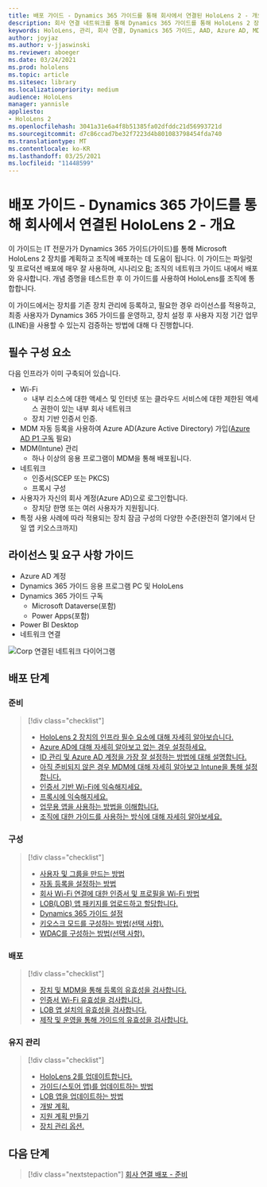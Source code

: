 ```yaml
---
title: 배포 가이드 - Dynamics 365 가이드를 통해 회사에서 연결된 HoloLens 2 - 개요
description: 회사 연결 네트워크를 통해 Dynamics 365 가이드를 통해 HoloLens 2 장치를 등록하는 방법을 알아보세요.
keywords: HoloLens, 관리, 회사 연결, Dynamics 365 가이드, AAD, Azure AD, MDM, 모바일 장치 관리
author: joyjaz
ms.author: v-jjaswinski
ms.reviewer: aboeger
ms.date: 03/24/2021
ms.prod: hololens
ms.topic: article
ms.sitesec: library
ms.localizationpriority: medium
audience: HoloLens
manager: yannisle
appliesto:
- HoloLens 2
ms.openlocfilehash: 3041a31e6a4f8b51385fa02dfddc21d56993721d
ms.sourcegitcommit: d7c86ccad7be32f7223d4b801083798454fda740
ms.translationtype: MT
ms.contentlocale: ko-KR
ms.lasthandoff: 03/25/2021
ms.locfileid: "11448599"
---
```

# <a name="deployment-guide---corporate-connected-hololens-2-with-dynamics-365-guides---overview"></a>배포 가이드 - Dynamics 365 가이드를 통해 회사에서 연결된 HoloLens 2 - 개요

이 가이드는 IT 전문가가 Dynamics 365 가이드(가이드)를 통해 Microsoft HoloLens 2 장치를 계획하고 조직에 배포하는 데 도움이 됩니다. 이 가이드는 파일럿 및 프로덕션 배포에 매우 잘 사용하며, 시나리오 [B:](https://docs.microsoft.com/hololens/common-scenarios#scenario-b-deploy-inside-your-organizations-network) 조직의 네트워크 가이드 내에서 배포와 유사합니다. 개념 증명을 테스트한 후 이 가이드를 사용하여 HoloLens를 조직에 통합합니다.

이 가이드에서는 장치를 기존 장치 관리에 등록하고, 필요한 경우 라이선스를 적용하고, 최종 사용자가 Dynamics 365 가이드를 운영하고, 장치 설정 후 사용자 지정 기간 업무(LINE)을 사용할 수 있는지 검증하는 방법에 대해 다 진행합니다. 

## <a name="prerequisites"></a>필수 구성 요소

다음 인프라가 이미 구축되어 있습니다.
- Wi-Fi
    - 내부 리소스에 대한 액세스 및 인터넷 또는 클라우드 서비스에 대한 제한된 액세스 권한이 있는 내부 회사 네트워크
    - 장치 기반 인증서 인증.
- MDM 자동 등록을 사용하여 Azure AD(Azure Active Directory) 가입([Azure AD P1 구독](https://docs.microsoft.com/azure/active-directory/fundamentals/active-directory-whatis) 필요)
- MDM(Intune) 관리
    - 하나 이상의 응용 프로그램이 MDM을 통해 배포됩니다.
- 네트워크 
    - 인증서(SCEP 또는 PKCS)
    - 프록시 구성
- 사용자가 자신의 회사 계정(Azure AD)으로 로그인합니다.
    - 장치당 한명 또는 여러 사용자가 지원됩니다.
- 특정 사용 사례에 따라 적용되는 장치 잠금 구성의 다양한 수준(완전히 열기에서 단일 앱 키오스크까지)

## [<a name="guides-licensing-and-requirements"></a>라이선스 및 요구 사항 가이드](https://docs.microsoft.com/dynamics365/mixed-reality/guides/requirements#licensing-and-product-requirements)
- Azure AD 계정
- Dynamics 365 가이드 응용 프로그램 PC 및 HoloLens
- Dynamics 365 가이드 구독
    - Microsoft Dataverse(포함)
    - Power Apps(포함)
- Power BI Desktop
- 네트워크 연결

![Corp 연결된 네트워크 다이어그램](./images/corpconnected-diagHL2-guides.png)

## <a name="stages-of-deployment"></a>배포 단계
### <a name="prepare"></a>준비
> [!div class="checklist"]
>- [HoloLens 2 장치의 인프라 필수 요소에 대해 자세히 알아보습니다.](hololens2-corp-connected-prepare.md#infrastructure-essentials)
>- [Azure AD에 대해 자세히 알아보고 없는 경우 설정하세요.](hololens2-corp-connected-prepare.md#azure-active-directory)
>- [ID 관리 및 Azure AD 계정을 가장 잘 설정하는 방법에 대해 설명합니다.](hololens2-corp-connected-prepare.md#identity-management)
>- [아직 준비되지 않은 경우 MDM에 대해 자세히 알아보고 Intune을 통해 설정합니다.](hololens2-corp-connected-prepare.md#mobile-device-management)
>- [인증서 기반 Wi-Fi에 익숙해지세요.](hololens2-corp-connected-prepare.md#certificates)
>- [프록시에 익숙해지세요.](hololens2-corp-connected-prepare.md#proxy)
>- [업무용 앱을 사용하는 방법을 이해합니다.](hololens2-corp-connected-prepare.md#line-of-business-apps)
>- [조직에 대한 가이드를 사용하는 방식에 대해 자세히 알아보세요.](hololens2-corp-connected-prepare.md#guides-playbook)
### <a name="configure"></a>구성
> [!div class="checklist"]
>- [사용자 및 그룹을 만드는 방법](hololens2-corp-connected-configure.md#azure-users-and-groups)
>- [자동 등록을 설정하는 방법](hololens2-corp-connected-configure.md#auto-enrollment-on-hololens-2)
>- [회사 Wi-Fi 연결에 대한 인증서 및 프로필을 Wi-Fi 방법](hololens2-corp-connected-configure.md#corporate-wi-fi-connectivity)
>- [LOB(LOB) 앱 패키지를 업로드하고 할당합니다.](hololens2-corp-connected-configure.md#app-deployment)
>- [Dynamics 365 가이드 설정](hololens2-corp-connected-configure.md#setup-guides-application-licenses-dataverse-and-authoring)
>- [키오스크 모드를 구성하는 방법(선택 사항).](hololens2-corp-connected-configure.md#optional-kiosk-mode)
>- [WDAC를 구성하는 방법(선택 사항).](hololens2-corp-connected-configure.md#optional-wdac)
### <a name="deploy"></a>배포
> [!div class="checklist"]
>-  [장치 및 MDM을 통해 등록의 유효성을 검사합니다.](hololens2-corp-connected-deploy.md#enrollment-validation)
>-  [인증서 Wi-Fi 유효성을 검사합니다.](hololens2-corp-connected-deploy.md#wi-fi-certificate-validation)
>-  [LOB 앱 설치의 유효성을 검사합니다.](hololens2-corp-connected-deploy.md#validate-lob-app-install)
>-  [제작 및 운영을 통해 가이드의 유효성을 검사합니다.](hololens2-corp-connected-deploy.md#validate-dynamics-365-guides)
### <a name="maintain"></a>유지 관리
> [!div class="checklist"]
>- [HoloLens 2를 업데이트합니다.](hololens2-corp-connected-maintain.md#update-hololens)
>- [가이드(스토어 앱)를 업데이트하는 방법](hololens2-corp-connected-maintain.md#how-to-update-dynamics-365-guides-and-other-store-apps)
>- [LOB 앱을 업데이트하는 방법](hololens2-corp-connected-maintain.md#how-to-update-lob-apps) 
>- [개발 계획.](hololens2-corp-connected-maintain.md#development-plan) 
>- [지원 계획 만들기](hololens2-corp-connected-maintain.md#support-plan)
>- [장치 관리 옵션.](hololens2-corp-connected-maintain.md#device-management)

## <a name="next-step"></a>다음 단계 
> [!div class="nextstepaction"]
> [회사 연결 배포 - 준비](hololens2-corp-connected-prepare.md)
